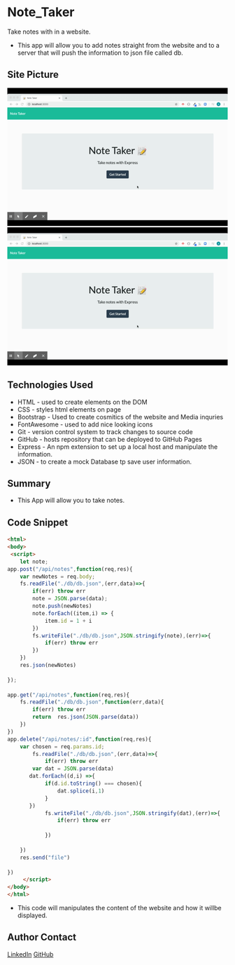# Note_Taker
Take notes with in a website.
- This app will allow you to add notes straight from the website and to a server that will push the information to json file called db. 
## Site Picture
![ Notes Page_home](./public/assets/img/NotesHome.gif)
![ Notes Page_saved_note](./public/assets/img/NotesHome.gif)


## Technologies Used
- HTML - used to create elements on the DOM
- CSS - styles html elements on page
- Bootstrap - Used to create cosmitics of the website and Media inquries
- FontAwesome - used to add nice looking icons 
- Git - version control system to track changes to source code
- GitHub - hosts repository that can be deployed to GitHub Pages
- Express - An npm extension to set up a local host and manipulate the information.
- JSON - to create a mock Database tp save user information.

## Summary 
- This App will allow you to take notes.
## Code Snippet
```html
<html>
<body>
 <script>
    let note;
app.post("/api/notes",function(req,res){
    var newNotes = req.body;
    fs.readFile("./db/db.json",(err,data)=>{
        if(err) throw err
        note = JSON.parse(data);
        note.push(newNotes)
        note.forEach((item,i) => {
            item.id = 1 + i
        })
        fs.writeFile("./db/db.json",JSON.stringify(note),(err)=>{
            if(err) throw err
        })
    })
    res.json(newNotes)

});

app.get("/api/notes",function(req,res){
    fs.readFile("./db/db.json",function(err,data){
        if(err) throw err
        return  res.json(JSON.parse(data))
    })
})
app.delete("/api/notes/:id",function(req,res){
    var chosen = req.params.id;
        fs.readFile("./db/db.json",(err,data)=>{
            if(err) throw err
        var dat = JSON.parse(data)
       dat.forEach((d,i) =>{
            if(d.id.toString() === chosen){
                dat.splice(i,1)
            }
       })
            fs.writeFile("./db/db.json",JSON.stringify(dat),(err)=>{
                if(err) throw err
                
            })
        
    })
    res.send("file")
        
})
     </script>
</body>
</html>
```
- This code will manipulates the content of the website and how it willbe displayed.
## Author Contact
[LinkedIn](linkedin.com/in/andres-felipe-jimenez-ferreira-b67a35192)
[GitHub](https://github.com/AndresF97)
